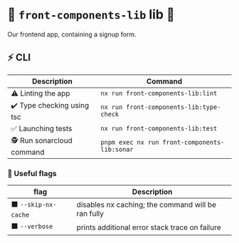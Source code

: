 # 🧩 `front-components-lib` lib 🧩

Our frontend app, containing a signup form.

## ⚡ CLI

| Description                | Command                                       |
| -------------------------- | --------------------------------------------- |
| ⚠️ Linting the app         | `nx run front-components-lib:lint`            |
| ✔️ Type checking using tsc | `nx run front-components-lib:type-check`      |
| ✅ Launching tests         | `nx run front-components-lib:test`            |
| 🕵️ Run sonarcloud command  | `pnpm exec nx run front-components-lib:sonar` |

### 🔶 Useful flags

| flag                 | Description                                        |
| -------------------- | -------------------------------------------------- |
| ⬛ `--skip-nx-cache` | disables nx caching; the command will be ran fully |
| ⬛ `--verbose`       | prints additional error stack trace on failure     |
